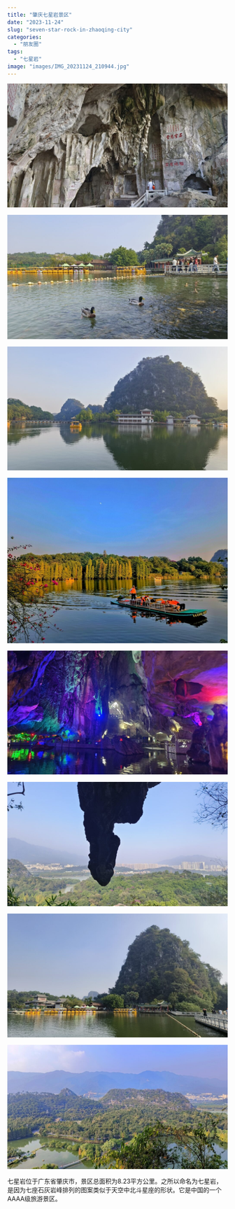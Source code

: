 ```yaml
---
title: "肇庆七星岩景区"
date: "2023-11-24"
slug: "seven-star-rock-in-zhaoqing-city"
categories: 
  - "朋友圈"
tags: 
  - "七星岩"
image: "images/IMG_20231124_210944.jpg"
---
```


![](images/IMG_20231124_211008-1024x576.jpg)

![](images/IMG_20231124_211059-1024x576.jpg)

![](images/IMG_20231124_210930-1024x576.jpg)

![](images/IMG_20231124_210944-1024x767.jpg)

![](images/IMG_20231124_211020-1024x576.jpg)

![](images/IMG_20231124_211152-1024x576.jpg)

![](images/IMG_20231124_211118-1024x576.jpg)

![](images/IMG_20231124_211043-1024x576.jpg)

七星岩位于广东省肇庆市，景区总面积为8.23平方公里。之所以命名为七星岩，是因为七座石灰岩峰排列的图案类似于天空中北斗星座的形状。它是中国的一个AAAA级旅游景区。
